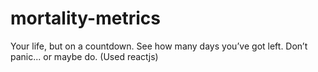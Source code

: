 # mortality-metrics
Your life, but on a countdown. See how many days you’ve got left. Don’t panic... or maybe do. (Used reactjs)
